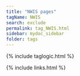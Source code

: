 ```yaml
---
title: "NWIS pages"
tagName: NWIS
search: exclude
permalink: tag_NWIS.html
sidebar: mydoc_sidebar
folder: tags
---
```

{% include taglogic.html %}

{% include links.html %}
